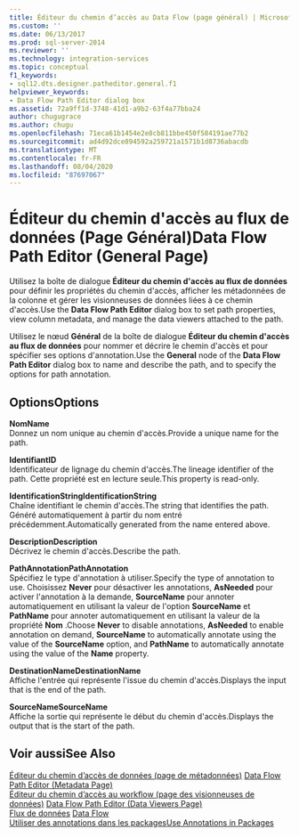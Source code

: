 ```yaml
---
title: Éditeur du chemin d’accès au Data Flow (page général) | Microsoft Docs
ms.custom: ''
ms.date: 06/13/2017
ms.prod: sql-server-2014
ms.reviewer: ''
ms.technology: integration-services
ms.topic: conceptual
f1_keywords:
- sql12.dts.designer.patheditor.general.f1
helpviewer_keywords:
- Data Flow Path Editor dialog box
ms.assetid: 72a9ff1d-3748-41d1-a9b2-63f4a77bba24
author: chugugrace
ms.author: chugu
ms.openlocfilehash: 71eca61b1454e2e8cb811bbe450f584191ae77b2
ms.sourcegitcommit: ad4d92dce894592a259721a1571b1d8736abacdb
ms.translationtype: MT
ms.contentlocale: fr-FR
ms.lasthandoff: 08/04/2020
ms.locfileid: "87697067"
---
```

# <a name="data-flow-path-editor-general-page"></a><span data-ttu-id="17f9d-102">Éditeur du chemin d'accès au flux de données (Page Général)</span><span class="sxs-lookup"><span data-stu-id="17f9d-102">Data Flow Path Editor (General Page)</span></span>
  <span data-ttu-id="17f9d-103">Utilisez la boîte de dialogue **Éditeur du chemin d'accès au flux de données** pour définir les propriétés du chemin d'accès, afficher les métadonnées de la colonne et gérer les visionneuses de données liées à ce chemin d'accès.</span><span class="sxs-lookup"><span data-stu-id="17f9d-103">Use the **Data Flow Path Editor** dialog box to set path properties, view column metadata, and manage the data viewers attached to the path.</span></span>  
  
 <span data-ttu-id="17f9d-104">Utilisez le nœud **Général** de la boîte de dialogue **Éditeur du chemin d'accès au flux de données** pour nommer et décrire le chemin d'accès et pour spécifier ses options d'annotation.</span><span class="sxs-lookup"><span data-stu-id="17f9d-104">Use the **General** node of the **Data Flow Path Editor** dialog box to name and describe the path, and to specify the options for path annotation.</span></span>  
  
## <a name="options"></a><span data-ttu-id="17f9d-105">Options</span><span class="sxs-lookup"><span data-stu-id="17f9d-105">Options</span></span>  
 <span data-ttu-id="17f9d-106">**Nom**</span><span class="sxs-lookup"><span data-stu-id="17f9d-106">**Name**</span></span>  
 <span data-ttu-id="17f9d-107">Donnez un nom unique au chemin d'accès.</span><span class="sxs-lookup"><span data-stu-id="17f9d-107">Provide a unique name for the path.</span></span>  
  
 <span data-ttu-id="17f9d-108">**Identifiant**</span><span class="sxs-lookup"><span data-stu-id="17f9d-108">**ID**</span></span>  
 <span data-ttu-id="17f9d-109">Identificateur de lignage du chemin d'accès.</span><span class="sxs-lookup"><span data-stu-id="17f9d-109">The lineage identifier of the path.</span></span> <span data-ttu-id="17f9d-110">Cette propriété est en lecture seule.</span><span class="sxs-lookup"><span data-stu-id="17f9d-110">This property is read-only.</span></span>  
  
 <span data-ttu-id="17f9d-111">**IdentificationString**</span><span class="sxs-lookup"><span data-stu-id="17f9d-111">**IdentificationString**</span></span>  
 <span data-ttu-id="17f9d-112">Chaîne identifiant le chemin d'accès.</span><span class="sxs-lookup"><span data-stu-id="17f9d-112">The string that identifies the path.</span></span> <span data-ttu-id="17f9d-113">Généré automatiquement à partir du nom entré précédemment.</span><span class="sxs-lookup"><span data-stu-id="17f9d-113">Automatically generated from the name entered above.</span></span>  
  
 <span data-ttu-id="17f9d-114">**Description**</span><span class="sxs-lookup"><span data-stu-id="17f9d-114">**Description**</span></span>  
 <span data-ttu-id="17f9d-115">Décrivez le chemin d'accès.</span><span class="sxs-lookup"><span data-stu-id="17f9d-115">Describe the path.</span></span>  
  
 <span data-ttu-id="17f9d-116">**PathAnnotation**</span><span class="sxs-lookup"><span data-stu-id="17f9d-116">**PathAnnotation**</span></span>  
 <span data-ttu-id="17f9d-117">Spécifiez le type d'annotation à utiliser.</span><span class="sxs-lookup"><span data-stu-id="17f9d-117">Specify the type of annotation to use.</span></span> <span data-ttu-id="17f9d-118">Choisissez **Never** pour désactiver les annotations, **AsNeeded** pour activer l'annotation à la demande, **SourceName** pour annoter automatiquement en utilisant la valeur de l'option **SourceName** et **PathName** pour annoter automatiquement en utilisant la valeur de la propriété **Nom** .</span><span class="sxs-lookup"><span data-stu-id="17f9d-118">Choose **Never** to disable annotations, **AsNeeded** to enable annotation on demand, **SourceName** to automatically annotate using the value of the **SourceName** option, and **PathName** to automatically annotate using the value of the **Name** property.</span></span>  
  
 <span data-ttu-id="17f9d-119">**DestinationName**</span><span class="sxs-lookup"><span data-stu-id="17f9d-119">**DestinationName**</span></span>  
 <span data-ttu-id="17f9d-120">Affiche l'entrée qui représente l'issue du chemin d'accès.</span><span class="sxs-lookup"><span data-stu-id="17f9d-120">Displays the input that is the end of the path.</span></span>  
  
 <span data-ttu-id="17f9d-121">**SourceName**</span><span class="sxs-lookup"><span data-stu-id="17f9d-121">**SourceName**</span></span>  
 <span data-ttu-id="17f9d-122">Affiche la sortie qui représente le début du chemin d'accès.</span><span class="sxs-lookup"><span data-stu-id="17f9d-122">Displays the output that is the start of the path.</span></span>  
  
## <a name="see-also"></a><span data-ttu-id="17f9d-123">Voir aussi</span><span class="sxs-lookup"><span data-stu-id="17f9d-123">See Also</span></span>  
 <span data-ttu-id="17f9d-124">[Éditeur du chemin d’accès de données &#40;page de métadonnées&#41;](../../2014/integration-services/data-flow-path-editor-metadata-page.md) </span><span class="sxs-lookup"><span data-stu-id="17f9d-124">[Data Flow Path Editor &#40;Metadata Page&#41;](../../2014/integration-services/data-flow-path-editor-metadata-page.md) </span></span>  
 <span data-ttu-id="17f9d-125">[Éditeur du chemin d’accès au workflow &#40;page des visionneuses de données&#41;](../../2014/integration-services/data-flow-path-editor-data-viewers-page.md) </span><span class="sxs-lookup"><span data-stu-id="17f9d-125">[Data Flow Path Editor &#40;Data Viewers Page&#41;](../../2014/integration-services/data-flow-path-editor-data-viewers-page.md) </span></span>  
 <span data-ttu-id="17f9d-126">[Flux de données](data-flow/data-flow.md) </span><span class="sxs-lookup"><span data-stu-id="17f9d-126">[Data Flow](data-flow/data-flow.md) </span></span>  
 [<span data-ttu-id="17f9d-127">Utiliser des annotations dans les packages</span><span class="sxs-lookup"><span data-stu-id="17f9d-127">Use Annotations in Packages</span></span>](use-annotations-in-packages.md)  
  
  
